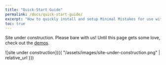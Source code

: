 ```yaml
---
title: "Quick-Start Guide"
permalink: /docs/quick-start-guide/
excerpt: "How to quickly install and setup Minimal Mistakes for use with GitHub Pages."
toc: true
---
```

  
Site under construction. Please bare with us! Until this page gets some love, check out the [demos](/demos/).
  
![site under construction]({{ "/assets/images/site-under-construction.png" | relative_url }})